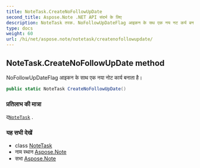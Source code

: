 ```yaml
---
title: NoteTask.CreateNoFollowUpDate
second_title: Aspose.Note .NET API संदर्भ के लिए
description: NoteTask तरक. NoFollowUpDateFlag आइकन के सथ एक नय नट कर्य बनत है
type: docs
weight: 60
url: /hi/net/aspose.note/notetask/createnofollowupdate/
---
```

## NoteTask.CreateNoFollowUpDate method

NoFollowUpDateFlag आइकन के साथ एक नया नोट कार्य बनाता है।

```csharp
public static NoteTask CreateNoFollowUpDate()
```

### प्रतिलाभ की मात्रा

द[`NoteTask`](../) .

### यह सभी देखें

* class [NoteTask](../)
* नाम स्थान [Aspose.Note](../../notetask/)
* सभा [Aspose.Note](../../../)


